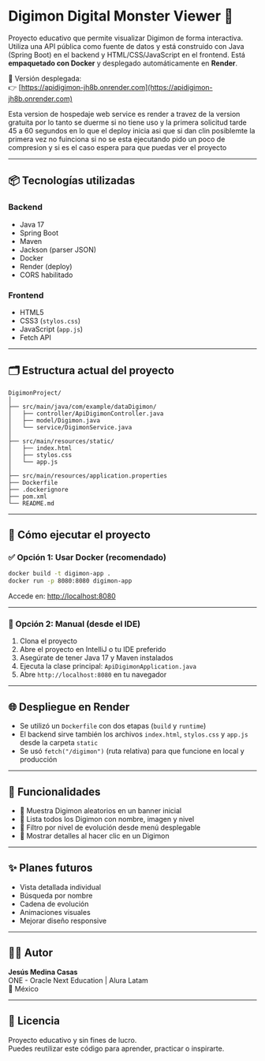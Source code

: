 # Digimon Digital Monster Viewer 🐉

Proyecto educativo que permite visualizar Digimon de forma interactiva. Utiliza una API pública como fuente de datos y está construido con Java (Spring Boot) en el backend y HTML/CSS/JavaScript en el frontend. Está **empaquetado con Docker** y desplegado automáticamente en **Render**.

🔗 Versión desplegada:  
👉 [https://apidigimon-jh8b.onrender.com](https://apidigimon-jh8b.onrender.com)

Esta version de hospedaje web service es render a travez de la version gratuita por lo tanto se duerme si no tiene uso y la primera solicitud tarde 45 a 60 segundos en lo que el deploy inicia asi que si dan clin posiblemte la primera vez no fuinciona si no se esta ejecutando pido un poco de compresion y si es el caso espera para que puedas ver el proyecto 

---

## 📦 Tecnologías utilizadas

### Backend
- Java 17
- Spring Boot
- Maven
- Jackson (parser JSON)
- Docker
- Render (deploy)
- CORS habilitado

### Frontend
- HTML5
- CSS3 (`stylos.css`)
- JavaScript (`app.js`)
- Fetch API

---

## 🗂️ Estructura actual del proyecto

```
DigimonProject/
│
├── src/main/java/com/example/dataDigimon/
│   ├── controller/ApiDigimonController.java
│   ├── model/Digimon.java
│   └── service/DigimonService.java
│
├── src/main/resources/static/
│   ├── index.html
│   ├── stylos.css
│   └── app.js
│
├── src/main/resources/application.properties
├── Dockerfile
├── .dockerignore
├── pom.xml
└── README.md
```

---

## 🚀 Cómo ejecutar el proyecto

### ✅ Opción 1: Usar Docker (recomendado)

```bash
docker build -t digimon-app .
docker run -p 8080:8080 digimon-app
```

Accede en: [http://localhost:8080](http://localhost:8080)

---

### 🧪 Opción 2: Manual (desde el IDE)

1. Clona el proyecto
2. Abre el proyecto en IntelliJ o tu IDE preferido
3. Asegúrate de tener Java 17 y Maven instalados
4. Ejecuta la clase principal: `ApiDigimonApplication.java`
5. Abre `http://localhost:8080` en tu navegador

---

## 🌐 Despliegue en Render

- Se utilizó un `Dockerfile` con dos etapas (`build` y `runtime`)
- El backend sirve también los archivos `index.html`, `stylos.css` y `app.js` desde la carpeta `static`
- Se usó `fetch("/digimon")` (ruta relativa) para que funcione en local y producción

---

## 🔧 Funcionalidades

- 🎴 Muestra Digimon aleatorios en un banner inicial
- 🧾 Lista todos los Digimon con nombre, imagen y nivel
- 🔎 Filtro por nivel de evolución desde menú desplegable
- 💬 Mostrar detalles al hacer clic en un Digimon

---

## ✨ Planes futuros

- Vista detallada individual
- Búsqueda por nombre
- Cadena de evolución
- Animaciones visuales
- Mejorar diseño responsive

---

## 👨‍💻 Autor

**Jesús Medina Casas**  
ONE - Oracle Next Education | Alura Latam  
📍 México

---

## 📜 Licencia

Proyecto educativo y sin fines de lucro.  
Puedes reutilizar este código para aprender, practicar o inspirarte.
